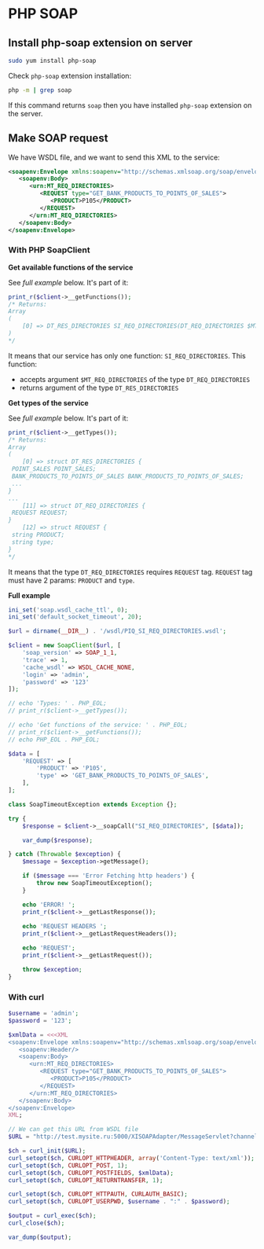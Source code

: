# PHP SOAP

## Install php-soap extension on server

```bash
sudo yum install php-soap
```

Check `php-soap` extension installation:

```bash
php -m | grep soap
```
If this command returns `soap` then you have installed `php-soap` extension on the server.

## Make SOAP request

We have WSDL file, and we want to send this XML to the service:

```xml
<soapenv:Envelope xmlns:soapenv="http://schemas.xmlsoap.org/soap/envelope/" xmlns:urn="URN:DOWNLOAD_DIRECTORIES">
   <soapenv:Body>
      <urn:MT_REQ_DIRECTORIES>
         <REQUEST type="GET_BANK_PRODUCTS_TO_POINTS_OF_SALES">
            <PRODUCT>P105</PRODUCT>
         </REQUEST>
      </urn:MT_REQ_DIRECTORIES>
   </soapenv:Body>
</soapenv:Envelope>
```

### With PHP SoapClient

**Get available functions of the service**

See *full example* below. It's part of it:

```php
print_r($client->__getFunctions());
/* Returns:
Array
(
    [0] => DT_RES_DIRECTORIES SI_REQ_DIRECTORIES(DT_REQ_DIRECTORIES $MT_REQ_DIRECTORIES)
)
*/
```

It means that our service has only one function: `SI_REQ_DIRECTORIES`. This function:

- accepts argument `$MT_REQ_DIRECTORIES` of the type `DT_REQ_DIRECTORIES`
- returns argument of the type `DT_RES_DIRECTORIES`

**Get types of the service**

See *full example* below. It's part of it:

```php
print_r($client->__getTypes());
/* Returns:
Array
(
    [0] => struct DT_RES_DIRECTORIES {
 POINT_SALES POINT_SALES;
 BANK_PRODUCTS_TO_POINTS_OF_SALES BANK_PRODUCTS_TO_POINTS_OF_SALES;
 ...
}
...
    [11] => struct DT_REQ_DIRECTORIES {
 REQUEST REQUEST;
}
    [12] => struct REQUEST {
 string PRODUCT;
 string type;
}
*/
```

It means that the type `DT_REQ_DIRECTORIES` requires `REQUEST` tag. `REQUEST` tag must have 2 params: `PRODUCT` and `type`.

**Full example**

```php
ini_set('soap.wsdl_cache_ttl', 0);
ini_set('default_socket_timeout', 20);

$url = dirname(__DIR__) . '/wsdl/PIQ_SI_REQ_DIRECTORIES.wsdl';

$client = new SoapClient($url, [
    'soap_version' => SOAP_1_1,
    'trace' => 1,
    'cache_wsdl' => WSDL_CACHE_NONE,
    'login' => 'admin',
    'password' => '123'
]);

// echo 'Types: ' . PHP_EOL;
// print_r($client->__getTypes());

// echo 'Get functions of the service: ' . PHP_EOL;
// print_r($client->__getFunctions());
// echo PHP_EOL . PHP_EOL;

$data = [
    'REQUEST' => [
        'PRODUCT' => 'P105',
        'type' => 'GET_BANK_PRODUCTS_TO_POINTS_OF_SALES',
    ],
];

class SoapTimeoutException extends Exception {};

try {
    $response = $client->__soapCall("SI_REQ_DIRECTORIES", [$data]);

    var_dump($response);

} catch (Throwable $exception) {
    $message = $exception->getMessage();

    if ($message === 'Error Fetching http headers') {
        throw new SoapTimeoutException();
    }

    echo 'ERROR! ';
    print_r($client->__getLastResponse());
    
    echo 'REQUEST HEADERS ';
    print_r($client->__getLastRequestHeaders());

    echo 'REQUEST';
    print_r($client->__getLastRequest());

    throw $exception;
}
```

### With curl

```php
$username = 'admin';
$password = '123';

$xmlData = <<<XML
<soapenv:Envelope xmlns:soapenv="http://schemas.xmlsoap.org/soap/envelope/" xmlns:urn="URN:DOWNLOAD_DIRECTORIES">
   <soapenv:Header/>
   <soapenv:Body>
      <urn:MT_REQ_DIRECTORIES>
         <REQUEST type="GET_BANK_PRODUCTS_TO_POINTS_OF_SALES">
            <PRODUCT>P105</PRODUCT>
         </REQUEST>
      </urn:MT_REQ_DIRECTORIES>
   </soapenv:Body>
</soapenv:Envelope>
XML;

// We can get this URL from WSDL file
$URL = "http://test.mysite.ru:5000/XISOAPAdapter/MessageServlet?channel=:DOWNLOAD_DIRECTORIES:SEND_SOAP&version=3.0&Sender.Service=DOWNLOAD_DIRECTORIES&Interface=URN:DOWNLOAD_DIRECTORIES^SI_REQ_DIRECTORIES";

$ch = curl_init($URL);
curl_setopt($ch, CURLOPT_HTTPHEADER, array('Content-Type: text/xml'));
curl_setopt($ch, CURLOPT_POST, 1);
curl_setopt($ch, CURLOPT_POSTFIELDS, $xmlData);
curl_setopt($ch, CURLOPT_RETURNTRANSFER, 1);

curl_setopt($ch, CURLOPT_HTTPAUTH, CURLAUTH_BASIC);
curl_setopt($ch, CURLOPT_USERPWD, $username . ":" . $password);

$output = curl_exec($ch);
curl_close($ch);

var_dump($output);
```
